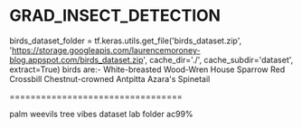 # GRAD_INSECT_DETECTION
birds_dataset_folder = tf.keras.utils.get_file('birds_dataset.zip',
                                                'https://storage.googleapis.com/laurencemoroney-blog.appspot.com/birds_dataset.zip',
                                                cache_dir='./',
                                                cache_subdir='dataset',
                                                extract=True)
birds are:-
White-breasted Wood-Wren
House Sparrow
Red Crossbill
Chestnut-crowned Antpitta
Azara's Spinetail

=================================

palm weevils tree vibes dataset 
lab folder 
ac99%
